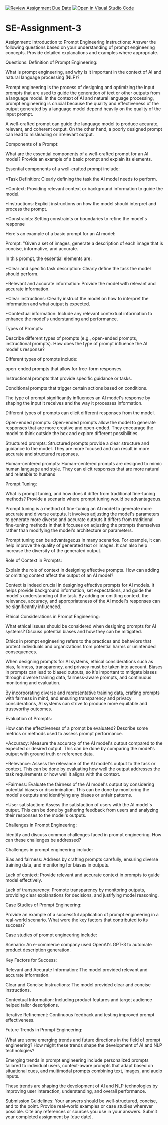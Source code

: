 [![Review Assignment Due Date](https://classroom.github.com/assets/deadline-readme-button-22041afd0340ce965d47ae6ef1cefeee28c7c493a6346c4f15d667ab976d596c.svg)](https://classroom.github.com/a/UpfcA4qp)
[![Open in Visual Studio Code](https://classroom.github.com/assets/open-in-vscode-2e0aaae1b6195c2367325f4f02e2d04e9abb55f0b24a779b69b11b9e10269abc.svg)](https://classroom.github.com/online_ide?assignment_repo_id=15309819&assignment_repo_type=AssignmentRepo)
# SE-Assignment-3
Assignment: Introduction to Prompt Engineering
Instructions:
Answer the following questions based on your understanding of prompt engineering concepts. Provide detailed explanations and examples where appropriate.

Questions:
Definition of Prompt Engineering:

What is prompt engineering, and why is it important in the context of AI and natural language processing (NLP)?

  Prompt engineering is the process of designing and optimizing the input prompts that are used to guide the generation of text or other outputs from a language model. In the context of AI and natural language processing, prompt engineering is crucial because the quality and effectiveness of the output generated by a language model depend heavily on the quality of the input prompt.

  A well-crafted prompt can guide the language model to produce accurate, relevant, and coherent output. On the other hand, a poorly designed prompt can lead to misleading or irrelevant output.

Components of a Prompt:

What are the essential components of a well-crafted prompt for an AI model? Provide an example of a basic prompt and explain its elements.

  Essential components of a well-crafted prompt include:

   *Task Definition: Clearly defining the task the AI model needs to perform.

   *Context: Providing relevant context or background information to guide the model.

  *Instructions: Explicit instructions on how the model should interpret and process the prompt.

  *Constraints: Setting constraints or boundaries to refine the model's response

  Here's an example of a basic prompt for an AI model:

  Prompt: "Given a set of images, generate a description of each image that is concise, informative, and accurate.

  In this prompt, the essential elements are:

  *Clear and specific task description: Clearly define the task the model should perform.

  *Relevant and accurate information: Provide the model with relevant and accurate information.

  *Clear instructions: Clearly instruct the model on how to interpret the information and what output is expected.

  *Contextual information: Include any relevant contextual information to enhance the model's understanding and performance.

Types of Prompts:

Describe different types of prompts (e.g., open-ended prompts, instructional prompts). How does the type of prompt influence the AI model's response?

  Different types of prompts include:

  open-ended prompts that allow for free-form responses. 

  Instructional prompts that provide specific guidance or tasks. 

  Conditional prompts that trigger certain actions based on conditions. 
  
  The type of prompt significantly influences an AI model's response by shaping the input it receives and the way it processes information.

  Different types of prompts can elicit different responses from the model.

  Open-ended prompts: Open-ended prompts allow the model to generate responses that are more creative and open-ended. They encourage the model to think outside the box and explore different possibilities.

  Structured prompts: Structured prompts provide a clear structure and guidance to the model. They are more focused and can result in more accurate and structured responses.

  Human-centered prompts: Human-centered prompts are designed to mimic human language and style. They can elicit responses that are more natural and relatable to humans

Prompt Tuning:

What is prompt tuning, and how does it differ from traditional fine-tuning methods? Provide a scenario where prompt tuning would be advantageous.

  Prompt tuning is a method of fine-tuning an AI model to generate more accurate and diverse outputs. It involves adjusting the model's parameters to generate more diverse and accurate outputs.It differs from traditional fine-tuning methods in that it focuses on adjusting the prompts themselves rather than modifying the model's architecture or parameters.

  Prompt tuning can be advantageous in many scenarios. For example, it can help improve the quality of generated text or images. It can also help increase the diversity of the generated output.
   

Role of Context in Prompts:

Explain the role of context in designing effective prompts. How can adding or omitting context affect the output of an AI model?

 Context is indeed crucial in designing effective prompts for AI models. It helps provide background information, set expectations, and guide the model's understanding of the task. By adding or omitting context, the relevance, accuracy, and appropriateness of the AI model's responses can be significantly influenced.
   


Ethical Considerations in Prompt Engineering:

What ethical issues should be considered when designing prompts for AI systems? Discuss potential biases and how they can be mitigated.

  Ethics in prompt engineering refers to the practices and behaviors that protect individuals and organizations from potential harms or unintended consequences.

  When designing prompts for AI systems, ethical considerations such as bias, fairness, transparency, and privacy must be taken into account. Biases in prompts can lead to biased outputs, so it's important to mitigate biases through diverse training data, fairness-aware prompts, and continuous monitoring and evaluation.
 
  By incorporating diverse and representative training data, crafting prompts with fairness in mind, and ensuring transparency and privacy considerations, AI systems can strive to produce more equitable and trustworthy outcomes.
  

Evaluation of Prompts:

How can the effectiveness of a prompt be evaluated? Describe some metrics or methods used to assess prompt performance.

  *Accuracy: Measure the accuracy of the AI model's output compared to the expected or desired output. This can be done by comparing the model's output with ground truth or reference data.

  *Relevance: Assess the relevance of the AI model's output to the task or context. This can be done by evaluating how well the output addresses the task requirements or how well it aligns with the context.

  *Fairness: Evaluate the fairness of the AI model's output by considering potential biases or discrimination. This can be done by monitoring the model's outputs and identifying any biases or unfair patterns.

  *User satisfaction: Assess the satisfaction of users with the AI model's output. This can be done by gathering feedback from users and analyzing their responses to the model's outputs.

Challenges in Prompt Engineering:

Identify and discuss common challenges faced in prompt engineering. How can these challenges be addressed?

  Challenges in prompt engineering include:
  
  Bias and fairness: Address by crafting prompts carefully, ensuring diverse training data, and monitoring for biases in outputs.

  Lack of context: Provide relevant and accurate context in prompts to guide model effectively.

  Lack of transparency: Promote transparency by monitoring outputs, providing clear explanations for decisions, and justifying model reasoning.


Case Studies of Prompt Engineering:

Provide an example of a successful application of prompt engineering in a real-world scenario. What were the key factors that contributed to its success?

  Case studies of prompt engineering include:
  
  Scenario: An e-commerce company used OpenAI's GPT-3 to automate product description generation.

Key Factors for Success:


  Relevant and Accurate Information: The model provided relevant and accurate information.

  Clear and Concise Instructions: The model provided clear and concise instructions.

  Contextual Information: Including product features and target audience helped tailor descriptions.

  Iterative Refinement: Continuous feedback and testing improved prompt effectiveness.

Future Trends in Prompt Engineering:

What are some emerging trends and future directions in the field of prompt engineering? How might these trends shape the development 
of AI and NLP technologies?

  Emerging trends in prompt engineering include personalized prompts tailored to individual users, context-aware prompts that adapt based on situational cues, and multimodal prompts combining text, images, and audio inputs. 
  
  These trends are shaping the development of AI and NLP technologies by improving user interaction, understanding, and overall performance.

Submission Guidelines:
Your answers should be well-structured, concise, and to the point.
Provide real-world examples or case studies wherever possible.
Cite any references or sources you use in your answers.
Submit your completed assignment by [due date].
